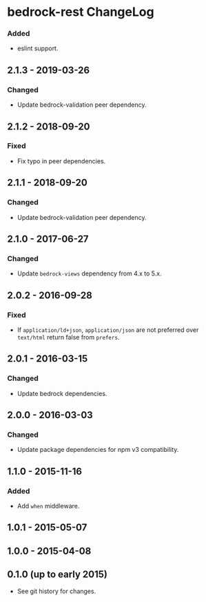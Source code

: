 # bedrock-rest ChangeLog

### Added
- eslint support.

## 2.1.3 - 2019-03-26

### Changed
- Update bedrock-validation peer dependency.

## 2.1.2 - 2018-09-20

### Fixed
- Fix typo in peer dependencies.

## 2.1.1 - 2018-09-20

### Changed
- Update bedrock-validation peer dependency.

## 2.1.0 - 2017-06-27

### Changed
- Update `bedrock-views` dependency from 4.x to 5.x.

## 2.0.2 - 2016-09-28

### Fixed
- If `application/ld+json`, `application/json` are not preferred
  over `text/html` return false from `prefers`.

## 2.0.1 - 2016-03-15

### Changed
- Update bedrock dependencies.

## 2.0.0 - 2016-03-03

### Changed
- Update package dependencies for npm v3 compatibility.

## 1.1.0 - 2015-11-16

### Added
- Add `when` middleware.

## 1.0.1 - 2015-05-07

## 1.0.0 - 2015-04-08

## 0.1.0 (up to early 2015)

- See git history for changes.
